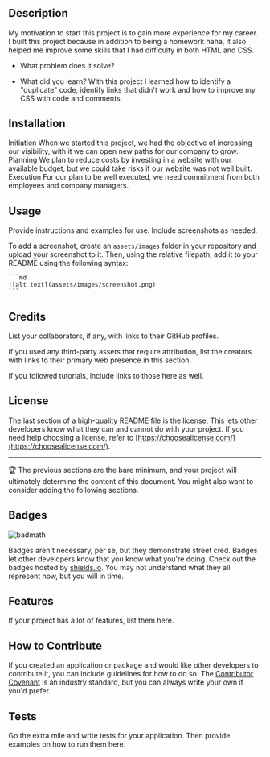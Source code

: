# <Horiseon>

## Description

 My motivation to start this project is to gain more experience for my career.
I built this project because in addition to being a homework haha, it also helped me improve some skills that I had difficulty in both HTML and CSS.
- What problem does it solve?
 
- What did you learn?
 With this project I learned how to identify a "duplicate" code, identify links that didn't work and how to improve my CSS with code and comments.

## Installation

Initiation
  When we started this project, we had the objective of increasing our visibility, with it we can open new paths for our company to grow.
Planning
  We plan to reduce costs by investing in a website with our available budget, but we could take risks if our website was not well built.
Execution
  For our plan to be well executed, we need commitment from both employees and company managers. 
             

## Usage

Provide instructions and examples for use. Include screenshots as needed.

To add a screenshot, create an `assets/images` folder in your repository and upload your screenshot to it. Then, using the relative filepath, add it to your README using the following syntax:

    ```md
    ![alt text](assets/images/screenshot.png)
    ```

## Credits

List your collaborators, if any, with links to their GitHub profiles.

If you used any third-party assets that require attribution, list the creators with links to their primary web presence in this section.

If you followed tutorials, include links to those here as well.

## License

The last section of a high-quality README file is the license. This lets other developers know what they can and cannot do with your project. If you need help choosing a license, refer to [https://choosealicense.com/](https://choosealicense.com/).

---

🏆 The previous sections are the bare minimum, and your project will ultimately determine the content of this document. You might also want to consider adding the following sections.

## Badges

![badmath](https://img.shields.io/github/languages/top/lernantino/badmath)

Badges aren't necessary, per se, but they demonstrate street cred. Badges let other developers know that you know what you're doing. Check out the badges hosted by [shields.io](https://shields.io/). You may not understand what they all represent now, but you will in time.

## Features

If your project has a lot of features, list them here.

## How to Contribute

If you created an application or package and would like other developers to contribute it, you can include guidelines for how to do so. The [Contributor Covenant](https://www.contributor-covenant.org/) is an industry standard, but you can always write your own if you'd prefer.

## Tests

Go the extra mile and write tests for your application. Then provide examples on how to run them here.
